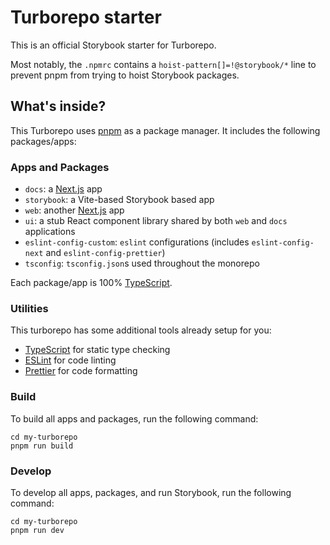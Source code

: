 # Turborepo starter

This is an official Storybook starter for Turborepo.

Most notably, the `.npmrc` contains a `hoist-pattern[]=!@storybook/*` line to prevent pnpm from trying to hoist Storybook packages.

## What's inside?

This Turborepo uses [pnpm](https://pnpm.io) as a package manager. It includes the following packages/apps:

### Apps and Packages

- `docs`: a [Next.js](https://nextjs.org/) app
- `storybook`: a Vite-based Storybook based app
- `web`: another [Next.js](https://nextjs.org/) app
- `ui`: a stub React component library shared by both `web` and `docs` applications
- `eslint-config-custom`: `eslint` configurations (includes `eslint-config-next` and `eslint-config-prettier`)
- `tsconfig`: `tsconfig.json`s used throughout the monorepo

Each package/app is 100% [TypeScript](https://www.typescriptlang.org/).

### Utilities

This turborepo has some additional tools already setup for you:

- [TypeScript](https://www.typescriptlang.org/) for static type checking
- [ESLint](https://eslint.org/) for code linting
- [Prettier](https://prettier.io) for code formatting

### Build

To build all apps and packages, run the following command:

```
cd my-turborepo
pnpm run build
```

### Develop

To develop all apps, packages, and run Storybook, run the following command:

```
cd my-turborepo
pnpm run dev
```
